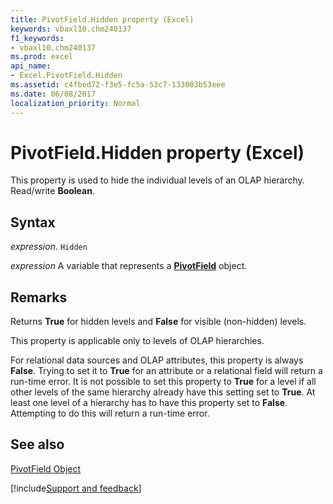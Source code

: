 ```yaml
---
title: PivotField.Hidden property (Excel)
keywords: vbaxl10.chm240137
f1_keywords:
- vbaxl10.chm240137
ms.prod: excel
api_name:
- Excel.PivotField.Hidden
ms.assetid: c4fbed72-f3e5-fc5a-53c7-133003b53eee
ms.date: 06/08/2017
localization_priority: Normal
---
```



# PivotField.Hidden property (Excel)

This property is used to hide the individual levels of an OLAP hierarchy. Read/write  **Boolean**.


## Syntax

_expression_. `Hidden`

_expression_ A variable that represents a **[PivotField](Excel.PivotField.md)** object.


## Remarks

 Returns **True** for hidden levels and **False** for visible (non-hidden) levels.

This property is applicable only to levels of OLAP hierarchies.

For relational data sources and OLAP attributes, this property is always  **False**. Trying to set it to **True** for an attribute or a relational field will return a run-time error. It is not possible to set this property to **True** for a level if all other levels of the same hierarchy already have this setting set to **True**. At least one level of a hierarchy has to have this property set to **False**. Attempting to do this will return a run-time error.


## See also


[PivotField Object](Excel.PivotField.md)

[!include[Support and feedback](~/includes/feedback-boilerplate.md)]